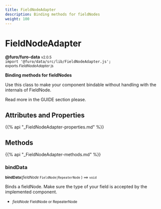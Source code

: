 ```yaml
---
title: FieldNodeAdapter
description: Binding methods for fieldNodes
weight: 100
---
```


# FieldNodeAdapter

**@furo/furo-data** <small>v2.0.5</small>
<br>`import '@furo/data/src/lib/FieldNodeAdapter.js';`<small>
<br>exports *FieldNodeAdapter* js</small>


**Binding methods for fieldNodes**

Use this class to make your component bindable without handling with the internals of FieldNode.

Read more in the GUIDE section please.

## Attributes and Properties
{{% api "_FieldNodeAdapter-properties.md" %}}

























## Methods
{{% api "_FieldNodeAdapter-methods.md" %}}





### **bindData**
<small>**bindData**(*fieldNode* `FieldNode|RepeaterNode` ) ⟹ `void`</small>

Binds a fieldNode. Make sure the type of your field is accepted by the implemented component.

- <small>*fieldNode* FieldNode or RepeaterNode</small>
<br><br>
















